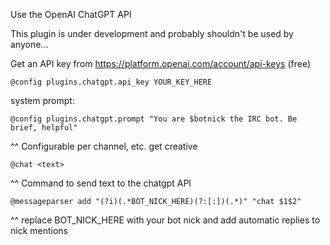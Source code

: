 Use the OpenAI ChatGPT API

This plugin is under development and probably shouldn't be used by anyone...

Get an API key from https://platform.openai.com/account/api-keys (free)
```
@config plugins.chatgpt.api_key YOUR_KEY_HERE
```
system prompt:
```
@config plugins.chatgpt.prompt "You are $botnick the IRC bot. Be brief, helpful"
```
^^ Configurable per channel, etc. get creative
```
@chat <text>
```
^^ Command to send text to the chatgpt API

```
@messageparser add "(?i)(.*BOT_NICK_HERE)(?:[:])(.*)" "chat $1$2"
```
^^ replace BOT_NICK_HERE with your bot nick and add automatic replies to nick mentions
